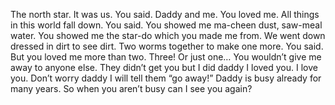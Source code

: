 The north star.
It was us.
You said.
Daddy and me.
You loved me.
All things
in this world
fall down.
You said.
You showed me
ma-cheen dust,
saw-meal water.
You showed me
the star-do
which you
made me from.
We went down
dressed in dirt
to see dirt.
Two worms
together
to make one more.
You said.
But you loved me
more than two.
Three!
Or just one…
You wouldn’t
give me away
to anyone else.
They didn’t
get you
but I did
daddy
I loved you.
I love you.
Don’t worry
daddy
I will tell them
“go away!”
Daddy is busy
already
for many years.
So when you
aren’t busy
can I
see you again?
